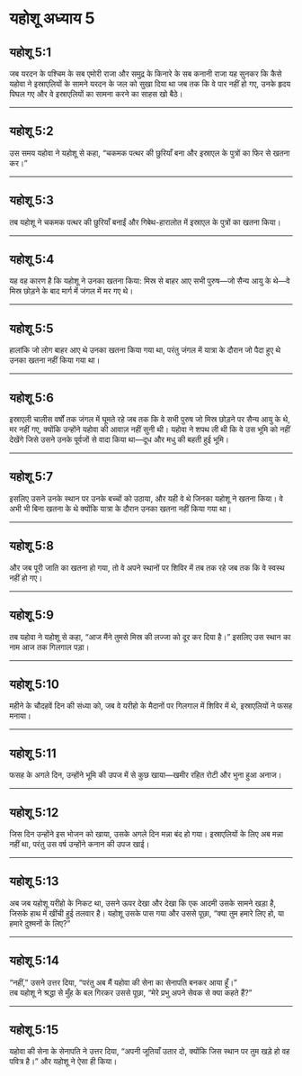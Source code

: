 # यहोशू अध्याय 5

## यहोशू 5:1

जब यरदन के पश्चिम के सब एमोरी राजा और समुद्र के किनारे के सब कनानी राजा यह सुनकर कि कैसे यहोवा ने इस्राएलियों के सामने यरदन के जल को सुखा दिया था जब तक कि वे पार नहीं हो गए, उनके हृदय पिघल गए और वे इस्राएलियों का सामना करने का साहस खो बैठे।

---

## यहोशू 5:2

उस समय यहोवा ने यहोशू से कहा, “चकमक पत्थर की छुरियाँ बना और इस्राएल के पुत्रों का फिर से खतना कर।”

---

## यहोशू 5:3

तब यहोशू ने चकमक पत्थर की छुरियाँ बनाईं और गिबेथ-हारालोत में इस्राएल के पुत्रों का खतना किया।

---

## यहोशू 5:4

यह वह कारण है कि यहोशू ने उनका खतना किया: मिस्र से बाहर आए सभी पुरुष—जो सैन्य आयु के थे—वे मिस्र छोड़ने के बाद मार्ग में जंगल में मर गए थे।

---

## यहोशू 5:5

हालांकि जो लोग बाहर आए थे उनका खतना किया गया था, परंतु जंगल में यात्रा के दौरान जो पैदा हुए थे उनका खतना नहीं किया गया था।

---

## यहोशू 5:6

इस्राएली चालीस वर्षों तक जंगल में घूमते रहे जब तक कि वे सभी पुरुष जो मिस्र छोड़ने पर सैन्य आयु के थे, मर नहीं गए, क्योंकि उन्होंने यहोवा की आवाज़ नहीं सुनी थी। यहोवा ने शपथ ली थी कि वे उस भूमि को नहीं देखेंगे जिसे उसने उनके पूर्वजों से वादा किया था—दूध और मधु की बहती हुई भूमि।

---

## यहोशू 5:7

इसलिए उसने उनके स्थान पर उनके बच्चों को उठाया, और यही वे थे जिनका यहोशू ने खतना किया। वे अभी भी बिना खतना के थे क्योंकि यात्रा के दौरान उनका खतना नहीं किया गया था।

---

## यहोशू 5:8

और जब पूरी जाति का खतना हो गया, तो वे अपने स्थानों पर शिविर में तब तक रहे जब तक कि वे स्वस्थ नहीं हो गए।

---

## यहोशू 5:9

तब यहोवा ने यहोशू से कहा, “आज मैंने तुमसे मिस्र की लज्जा को दूर कर दिया है।” इसलिए उस स्थान का नाम आज तक गिलगाल पड़ा।

---

## यहोशू 5:10

महीने के चौदहवें दिन की संध्या को, जब वे यरीहो के मैदानों पर गिलगाल में शिविर में थे, इस्राएलियों ने फसह मनाया।

---

## यहोशू 5:11

फसह के अगले दिन, उन्होंने भूमि की उपज में से कुछ खाया—खमीर रहित रोटी और भुना हुआ अनाज।

---

## यहोशू 5:12

जिस दिन उन्होंने इस भोजन को खाया, उसके अगले दिन मन्ना बंद हो गया। इस्राएलियों के लिए अब मन्ना नहीं था, परंतु उस वर्ष उन्होंने कनान की उपज खाई।

---

## यहोशू 5:13

अब जब यहोशू यरीहो के निकट था, उसने ऊपर देखा और देखा कि एक आदमी उसके सामने खड़ा है, जिसके हाथ में खींची हुई तलवार है। यहोशू उसके पास गया और उससे पूछा, “क्या तुम हमारे लिए हो, या हमारे दुश्मनों के लिए?”

---

## यहोशू 5:14

“नहीं,” उसने उत्तर दिया, “परंतु अब मैं यहोवा की सेना का सेनापति बनकर आया हूँ।”  
तब यहोशू ने श्रद्धा से मुँह के बल गिरकर उससे पूछा, “मेरे प्रभु अपने सेवक से क्या कहते हैं?”

---

## यहोशू 5:15

यहोवा की सेना के सेनापति ने उत्तर दिया, “अपनी जूतियाँ उतार दो, क्योंकि जिस स्थान पर तुम खड़े हो वह पवित्र है।” और यहोशू ने ऐसा ही किया।
